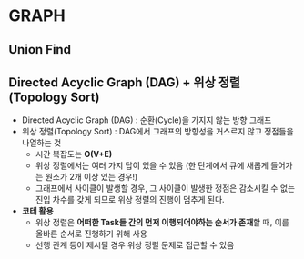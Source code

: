 
# GRAPH


## Union Find


## Directed Acyclic Graph (DAG) + 위상 정렬(Topology Sort)
- Directed Acyclic Graph (DAG) : 순환(Cycle)을 가지지 않는 방향 그래프
- 위상 정렬(Topology Sort) : DAG에서 그래프의 방향성을 거스르지 않고 정점들을 나열하는 것
  - 시간 복잡도는 **O(V+E)**
  - 위상 정렬에서는 여러 가지 답이 있을 수 있음 (한 단계에서 큐에 새롭게 들어가는 원소가 2개 이상 있는 경우!)
  - 그래프에서 사이클이 발생할 경우, 그 사이클이 발생한 정점은 감소시킬 수 없는 진입 차수를 갖게 되므로 위상 정렬의 진행이 멈추게 된다.
- **코테 활용**
  - 위상 정렬은 **어떠한 Task들 간의 먼저 이행되어야하는 순서가 존재**할 때, 이를 올바른 순서로 진행하기 위해 사용
  - 선행 관계 등이 제시될 경우 위상 정렬 문제로 접근할 수 있음


## 
